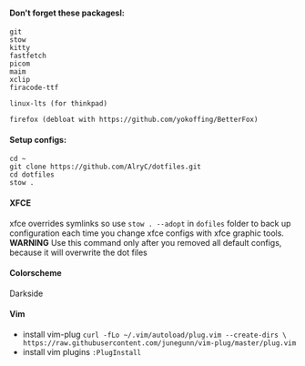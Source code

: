 #### Don't forget these packagesl:
```
git
stow
kitty
fastfetch
picom
maim
xclip
firacode-ttf

linux-lts (for thinkpad)

firefox (debloat with https://github.com/yokoffing/BetterFox)
```

#### Setup configs:
```
cd ~
git clone https://github.com/AlryC/dotfiles.git
cd dotfiles
stow .
```

#### XFCE
xfce overrides symlinks so use `stow . --adopt` in `dofiles` folder to back up configuration each time you change xfce configs with xfce graphic tools.
**WARNING** Use this command only after you removed all default configs, because it will overwrite the dot files

#### Colorscheme
Darkside

#### Vim
- install vim-plug `curl -fLo ~/.vim/autoload/plug.vim --create-dirs \ https://raw.githubusercontent.com/junegunn/vim-plug/master/plug.vim`
- install vim plugins `:PlugInstall`
